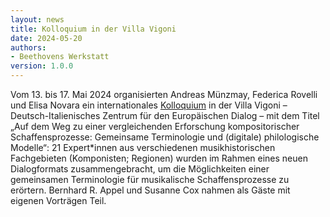 ```yaml
---
layout: news
title: Kolloquium in der Villa Vigoni
date: 2024-05-20
authors:
- Beethovens Werkstatt
version: 1.0.0
---
```


Vom 13. bis 17. Mai 2024 organisierten Andreas Münzmay, Federica Rovelli und Elisa Novara ein internationales [Kolloquium] in der Villa Vigoni – Deutsch-Italienisches Zentrum für den Europäischen Dialog – mit dem Titel „Auf dem Weg zu einer vergleichenden Erforschung kompositorischer Schaffensprozesse: Gemeinsame Terminologie und (digitale) philologische Modelle“: 21 Expert*innen aus verschiedenen musikhistorischen Fachgebieten (Komponisten; Regionen) wurden im Rahmen eines neuen Dialogformats zusammengebracht, um die Möglichkeiten einer gemeinsamen Terminologie für musikalische Schaffensprozesse zu erörtern. Bernhard R. Appel und Susanne Cox nahmen als Gäste mit eigenen Vorträgen Teil.

[Kolloquium]: https://www.villavigoni.eu/event/39203/?lang=de